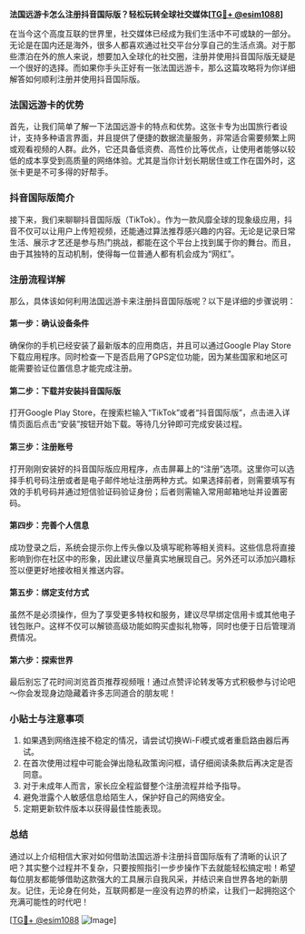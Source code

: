 **法国远游卡怎么注册抖音国际版？轻松玩转全球社交媒体[[TG💪+ @esim1088](https://t.me/s/esim1088)]**

在当今这个高度互联的世界里，社交媒体已经成为我们生活中不可或缺的一部分。无论是在国内还是海外，很多人都喜欢通过社交平台分享自己的生活点滴。对于那些漂泊在外的旅人来说，想要加入全球化的社交圈，注册并使用抖音国际版无疑是一个很好的选择。而如果你手头正好有一张法国远游卡，那么这篇攻略将为你详细解答如何顺利注册并使用抖音国际版。

### 法国远游卡的优势

首先，让我们简单了解一下法国远游卡的特点和优势。这张卡专为出国旅行者设计，支持多种语言界面，并且提供了便捷的数据流量服务，非常适合需要频繁上网或观看视频的人群。此外，它还具备低资费、高性价比等优点，让使用者能够以较低的成本享受到高质量的网络体验。尤其是当你计划长期居住或工作在国外时，这张卡更是不可多得的好帮手。

### 抖音国际版简介

接下来，我们来聊聊抖音国际版（TikTok）。作为一款风靡全球的现象级应用，抖音不仅可以让用户上传短视频，还能通过算法推荐感兴趣的内容。无论是记录日常生活、展示才艺还是参与热门挑战，都能在这个平台上找到属于你的舞台。而且，由于其独特的互动机制，使得每一位普通人都有机会成为“网红”。

### 注册流程详解

那么，具体该如何利用法国远游卡来注册抖音国际版呢？以下是详细的步骤说明：

#### 第一步：确认设备条件
确保你的手机已经安装了最新版本的应用商店，并且可以通过Google Play Store下载应用程序。同时检查一下是否启用了GPS定位功能，因为某些国家和地区可能需要验证位置信息才能完成注册。

#### 第二步：下载并安装抖音国际版
打开Google Play Store，在搜索栏输入“TikTok”或者“抖音国际版”，点击进入详情页面后点击“安装”按钮开始下载。等待几分钟即可完成安装过程。

#### 第三步：注册账号
打开刚刚安装好的抖音国际版应用程序，点击屏幕上的“注册”选项。这里你可以选择手机号码注册或者是电子邮件地址注册两种方式。如果选择前者，则需要填写有效的手机号码并通过短信验证码验证身份；后者则需输入常用邮箱地址并设置密码。

#### 第四步：完善个人信息
成功登录之后，系统会提示你上传头像以及填写昵称等相关资料。这些信息将直接影响到你在社区中的形象，因此建议尽量真实地展现自己。另外还可以添加兴趣标签以便更好地接收相关推送内容。

#### 第五步：绑定支付方式
虽然不是必须操作，但为了享受更多特权和服务，建议尽早绑定信用卡或其他电子钱包账户。这样不仅可以解锁高级功能如购买虚拟礼物等，同时也便于日后管理消费情况。

#### 第六步：探索世界
最后别忘了花时间浏览首页推荐视频哦！通过点赞评论转发等方式积极参与讨论吧～你会发现身边隐藏着许多志同道合的朋友呢！

### 小贴士与注意事项
1. 如果遇到网络连接不稳定的情况，请尝试切换Wi-Fi模式或者重启路由器后再试。
2. 在首次使用过程中可能会弹出隐私政策询问框，请仔细阅读条款后再决定是否同意。
3. 对于未成年人而言，家长应全程监督整个注册流程并给予指导。
4. 避免泄露个人敏感信息给陌生人，保护好自己的网络安全。
5. 定期更新软件版本以获得最佳性能表现。

### 总结
通过以上介绍相信大家对如何借助法国远游卡注册抖音国际版有了清晰的认识了吧？其实整个过程并不复杂，只要按照指引一步步操作下去就能轻松搞定啦！希望每位朋友都能够借助这款强大的工具展示自我风采，并结识来自世界各地的新朋友。记住，无论身在何处，互联网都是一座没有边界的桥梁，让我们一起拥抱这个充满可能性的时代吧！

[[TG💪+ @esim1088](https://t.me/s/esim1088) ![Image](https://i.postimg.cc/4NQfJmqS/Snipaste-2025-05-13-00-14-12.png)]